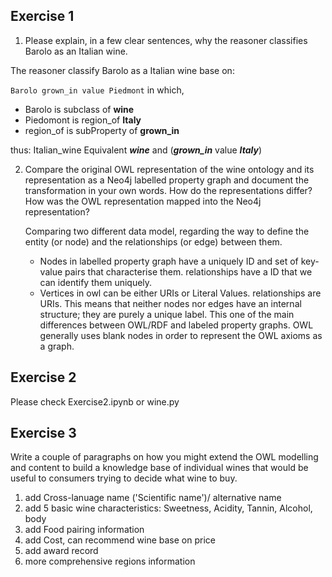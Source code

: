## Exercise 1
1. Please explain, in a few clear sentences, why the reasoner classifies Barolo as an Italian wine.

The reasoner classify Barolo as a Italian wine base on:

`Barolo grown_in value Piedmont`
in which,
* Barolo is subclass of **wine**
* Piedomont is region_of **Italy**
* region_of is subProperty of **grown_in**

thus:
Italian_wine Equivalent ***wine*** and (***grown_in*** value ***Italy***)

2.  Compare the original OWL representation of the wine ontology and its representation as a Neo4j labelled property graph and document the transformation in your own words. How do the representations differ? How was the OWL representation mapped into the Neo4j representation?

    Comparing two different data model, regarding the way to define the entity (or node) and the relationships (or edge) between them. 
    * Nodes in labelled property graph have a uniquely ID and set of key-value pairs that characterise them. relationships have a ID that we can identify them uniquely. 
    * Vertices in owl can be either URIs or Literal Values. relationships are URIs. This means that neither nodes nor edges have an internal structure; they are purely a unique label. This one of the main differences between OWL/RDF and labeled property graphs. OWL generally uses blank nodes in order to represent the OWL axioms as a graph.  

## Exercise 2
Please check Exercise2.ipynb or wine.py

## Exercise 3
Write a couple of paragraphs on how you might extend the OWL modelling and content to build a knowledge base of individual wines that would be useful to consumers trying to decide what wine to buy.

1. add Cross-lanuage name ('Scientific name')/ alternative name
2. add 5 basic wine characteristics: Sweetness, Acidity, Tannin, Alcohol, body
3. add Food pairing information
4. add Cost, can recommend wine base on price  
5. add award record
6. more comprehensive regions information
